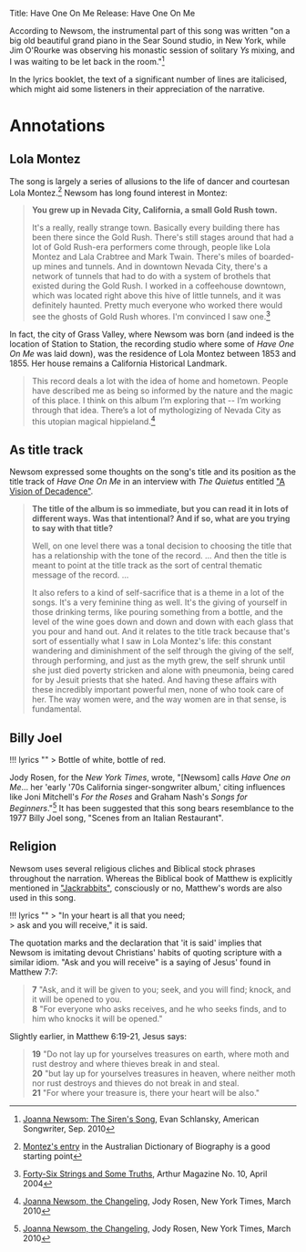 Title: Have One On Me
Release: Have One On Me

According to Newsom, the instrumental part of this song was written "on a big old beautiful grand piano in the Sear Sound studio, in New York, while Jim O'Rourke was observing his monastic session of solitary *Ys* mixing, and I was waiting to be let back in the room."[^amsong]

In the lyrics booklet, the text of a significant number of lines are italicised, which might aid some listeners in their appreciation of the narrative.

[^amsong]: [Joanna Newsom: The Siren's Song](http://americansongwriter.com/2010/09/joanna-newsom-the-sirens-song/), Evan Schlansky, American Songwriter, Sep. 2010

# Annotations #

## Lola Montez ##

The song is largely a series of allusions to the life of dancer and courtesan Lola Montez.[^bio] Newsom has long found interest in Montez:

> **You grew up in Nevada City, California, a small Gold Rush town.**
>
> It's a really, really strange town. Basically every building there has been there since the Gold Rush. There's still stages around that had a lot of Gold Rush-era performers come through, people like Lola Montez and Lala Crabtree and Mark Twain. There's miles of boarded-up mines and tunnels. And in downtown Nevada City, there's a network of tunnels that had to do with a system of brothels that existed during the Gold Rush. I worked in a coffeehouse downtown, which was located right above this hive of little tunnels, and it was definitely haunted. Pretty much everyone who worked there would see the ghosts of Gold Rush whores. I'm convinced I saw one.[^arthur]

In fact, the city of Grass Valley, where Newsom was born (and indeed is the location of Station to Station, the recording studio where some of *Have One On Me* was laid down), was the residence of Lola Montez between 1853 and 1855. Her house remains a California Historical Landmark.

> This record deals a lot with the idea of home and hometown. People have described me as being so informed by the nature and the magic of this place. I think on this album I’m exploring that -- I’m working through that idea. There’s a lot of mythologizing of Nevada City as this utopian magical hippieland.[^nyt]

[^bio]: [Montez's entry](http://adb.anu.edu.au/biography/montez-lola-4226) in the Australian Dictionary of Biography is a good starting point

[^arthur]: [Forty-Six Strings and Some Truths](https://arthurmag.com/2010/01/28/forty-six-strings-and-some-truths-a-conversation-with-joanna-newsom-2004/), Arthur Magazine No. 10, April 2004

## As title track ##

Newsom expressed some thoughts on the song's title and its position as the title track of *Have One On Me* in an interview with *The Quietus* entitled ["A Vision of Decadence"](http://thequietus.com/articles/04232-joanna-newsom-have-one-on-me-interview).

> **The title of the album is so immediate, but you can read it in lots of different ways. Was that intentional? And if so, what are you trying to say with that title?**
>
> Well, on one level there was a tonal decision to choosing the title that has a relationship with the tone of the record. ... And then the title is meant to point at the title track as the sort of central thematic message of the record. ...
> 
> It also refers to a kind of self-sacrifice that is a theme in a lot of the songs. It's a very feminine thing as well. It's the giving of yourself in those drinking terms, like pouring something from a bottle, and the level of the wine goes down and down and down with each glass that you pour and hand out. And it relates to the title track because that's sort of essentially what I saw in Lola Montez's life: this constant wandering and diminishment of the self through the giving of the self, through performing, and just as the myth grew, the self shrunk until she just died poverty stricken and alone with pneumonia, being cared for by Jesuit priests that she hated. And having these affairs with these incredibly important powerful men, none of who took care of her. The way women were, and the way women are in that sense, is fundamental.

## Billy Joel ##

!!! lyrics ""
    > Bottle of white, bottle of red.

Jody Rosen, for the *New York Times*, wrote, "[Newsom] calls *Have One on Me*... her 'early '70s California singer-songwriter album,' citing influences like Joni Mitchell's *For the Roses* and Graham Nash's *Songs for Beginners*."[^nyt] It has been suggested that this song bears resemblance to the 1977 Billy Joel song, "Scenes from an Italian Restaurant".

[^nyt]: [Joanna Newsom, the Changeling](http://www.nytimes.com/2010/03/07/magazine/07Newsom-t.html?_r=1&pagewanted=all), Jody Rosen, New York Times, March 2010

## Religion ##

Newsom uses several religious cliches and Biblical stock phrases throughout the narration. Whereas the Biblical book of Matthew is explicitly mentioned in ["Jackrabbits"]({filename}..\two\jackrabbits.md), consciously or no, Matthew's words are also used in this song.

!!! lyrics ""
    > "In your heart is all that you need;  
    > ask and you will receive," it is said.

The quotation marks and the declaration that 'it is said' implies that Newsom is imitating devout Christians' habits of quoting scripture with a similar idiom. "Ask and you will receive" is a saying of Jesus' found in Matthew 7:7:

> **7** "Ask, and it will be given to you; seek, and you will find; knock, and it will be opened to you.  
> **8** "For everyone who asks receives, and he who seeks finds, and to him who knocks it will be opened."

Slightly earlier, in Matthew 6:19-21, Jesus says:

> **19** "Do not lay up for yourselves treasures on earth, where moth and rust destroy and where thieves break in and steal.  
> **20** "but lay up for yourselves treasures in heaven, where neither moth nor rust destroys and thieves do not break in and steal.  
> **21** "For where your treasure is, there your heart will be also."
